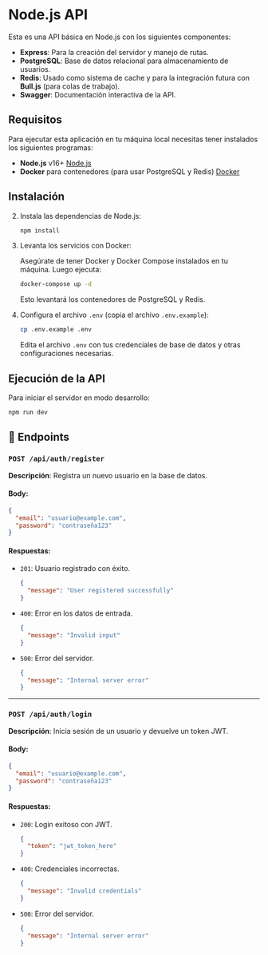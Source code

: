 # Node.js API

Esta es una API básica en Node.js con los siguientes componentes:
- **Express**: Para la creación del servidor y manejo de rutas.
- **PostgreSQL**: Base de datos relacional para almacenamiento de usuarios.
- **Redis**: Usado como sistema de cache y para la integración futura con **Bull.js** (para colas de trabajo).
- **Swagger**: Documentación interactiva de la API.

## Requisitos

Para ejecutar esta aplicación en tu máquina local necesitas tener instalados los siguientes programas:

- **Node.js** v16+ [Node.js](https://nodejs.org/en/)
- **Docker** para contenedores (para usar PostgreSQL y Redis) [Docker](https://www.docker.com/)

##  Instalación
2. Instala las dependencias de Node.js:

    ```bash
    npm install
    ```

3. Levanta los servicios con Docker:

    Asegúrate de tener Docker y Docker Compose instalados en tu máquina. Luego ejecuta:

    ```bash
    docker-compose up -d
    ```

    Esto levantará los contenedores de PostgreSQL y Redis.

4. Configura el archivo `.env` (copia el archivo `.env.example`):

    ```bash
    cp .env.example .env
    ```

    Edita el archivo `.env` con tus credenciales de base de datos y otras configuraciones necesarias.

##  Ejecución de la API

Para iniciar el servidor en modo desarrollo:

  ```bash
  npm run dev
  ```

## 📜 Endpoints

### `POST /api/auth/register`

**Descripción**: Registra un nuevo usuario en la base de datos.

#### Body:

```json
{
  "email": "usuario@example.com",
  "password": "contraseña123"
}
```

#### Respuestas:

- `201`: Usuario registrado con éxito.

  ```json
  {
    "message": "User registered successfully"
  }
  ```

- `400`: Error en los datos de entrada.

  ```json
  {
    "message": "Invalid input"
  }
  ```

- `500`: Error del servidor.

  ```json
  {
    "message": "Internal server error"
  }
  ```

---

### `POST /api/auth/login`

**Descripción**: Inicia sesión de un usuario y devuelve un token JWT.

#### Body:

```json
{
  "email": "usuario@example.com",
  "password": "contraseña123"
}
```

#### Respuestas:

- `200`: Login exitoso con JWT.

  ```json
  {
    "token": "jwt_token_here"
  }
  ```

- `400`: Credenciales incorrectas.

  ```json
  {
    "message": "Invalid credentials"
  }
  ```

- `500`: Error del servidor.

  ```json
  {
    "message": "Internal server error"
  }
  ```
